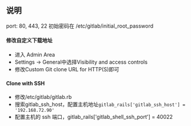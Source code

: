 ## 说明
port: 80, 443, 22
初始密码在 /etc/gitlab/initial_root_password

#### 修改自定义下载地址
 * 进入 Admin Area
 * Settings -> General中选择Visibility and access controls
 * 修改Custom Git clone URL for HTTP(S)即可

#### Clone with SSH
 * 修改/etc/gitlab/gitlab.rb
 * 搜索gitlab_ssh_host，配置主机地址`gitlab_rails['gitlab_ssh_host'] = '192.168.72.90'`
 * 配置主机的 ssh 端口，gitlab_rails['gitlab_shell_ssh_port'] = 40022
